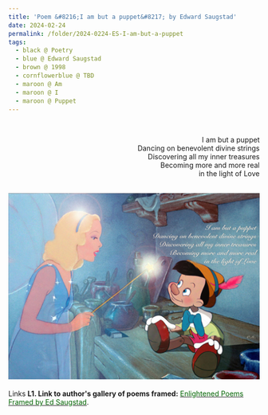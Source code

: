 ```yaml
---
title: 'Poem &#8216;I am but a puppet&#8217; by Edward Saugstad'
date: 2024-02-24
permalink: /folder/2024-0224-ES-I-am-but-a-puppet
tags:
  - black @ Poetry
  - blue @ Edward Saugstad
  - brown @ 1998
  - cornflowerblue @ TBD
  - maroon @ Am
  - maroon @ I  
  - maroon @ Puppet
---
```


<br>

<p style="text-align:right;">
I am but a puppet<br>
Dancing on benevolent divine strings<br>
Discovering all my inner treasures<br>
Becoming more and more real<br>
in the light of Love<br>
</p>

<br>

<div style="text-align: center"><img src="/images/Poem_'I_am_but_a_puppet'_by_Edward_Saugstad_(with_the_Blue_Fairy_and__Pinocchio_characters_of_the_1940_Movie_'Pinocchio').jpg" /></div>

<br>

<wave-list>
<list-title color="DarkSeaGreen" width="25">Links</list-title>
  <list-item color="BlanchedAlmond"  width="285"><b> L1. Link to author's gallery of poems framed:</b> <a href="https://imageevent.com/sahaja/art/enlightenedpoemsframedbyedsaugstad"><font color="DarkGreen">Enlightened Poems Framed by Ed Saugstad</font></a>. </list-item>
</wave-list>